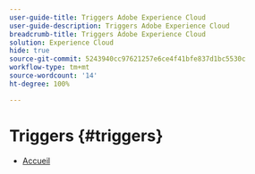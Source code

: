 ```yaml
---
user-guide-title: Triggers Adobe Experience Cloud
user-guide-description: Triggers Adobe Experience Cloud
breadcrumb-title: Triggers Adobe Experience Cloud
solution: Experience Cloud
hide: true
source-git-commit: 5243940cc97621257e6ce4f41bfe837d1bc5530c
workflow-type: tm+mt
source-wordcount: '14'
ht-degree: 100%

---
```


# Triggers {#triggers}

* [Accueil](home.md)
